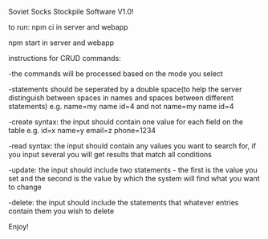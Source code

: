 Soviet Socks Stockpile Software V1.0!

to run:
npm ci in server and webapp

npm start in server and webapp

instructions for CRUD commands:

-the commands will be processed based on the mode you select

-statements should be seperated by a double space(to help the server distinguish between spaces in names and spaces between different statements) e.g. name=my name  id=4 and not name=my name id=4

-create syntax: the input should contain one value for each field on the table e.g. id=x  name=y  email=z  phone=1234

-read syntax: the input should contain any values you want to search for, if you input several you will get results that match all conditions

-update: the input should include two statements - the first is the value you set and the second is the value by which the system will find what you want to change

-delete: the input should include the statements that whatever entries contain them you wish to delete

Enjoy!
